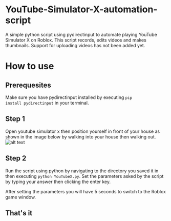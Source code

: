 # YouTube-Simulator-X-automation-script
A simple python script using pydirectinput to automate playing YouTube Simulator X on Roblox. This script records, edits videos and makes thumbnails. Support for uploading videos has not been added yet.

# How to use
## Prerequesites
Make sure you have pydirectinput installed by executing <code>pip install pydirectinput</code> in your terminal.

## Step 1
Open youtube simulator x then position yourself in front of your house as shown in the image below by walking into your house then walking out.
![alt text](https://github.com/GigaChadGaming/YouTube-Simulator-X-automation-script/blob/main/Screenshot%202023-08-21%20221048.png?raw=true)

## Step 2
Run the script using python by navigating to the directory you saved it in then executing <code>python YouTubeX.py</code>.
Set the parameters asked by the script by typing your answer then clicking the enter key.

After setting the parameters you will have 5 seconds to switch to the Roblox game window.

## That's it
